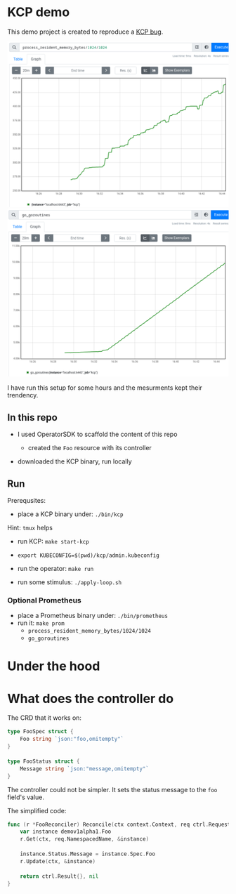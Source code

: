 # KCP demo

This demo project is created to reproduce a [KCP bug](https://github.com/kcp-dev/kcp/issues/3016).

![KCP's increasing memory usage](./docs/kcp_memory_usage.png)
![KCP's increasing number of goroutines](./docs/kcp_goroutines.png)

I have run this setup for some hours and the mesurments kept their trendency.

## In this repo

- I used OperatorSDK to scaffold the content of this repo
  - created the `Foo` resource with its controller

- downloaded the KCP binary, run locally

## Run

Prerequsites:
- place a KCP binary under: `./bin/kcp`

Hint: `tmux` helps

- run KCP: `make start-kcp`
- `export KUBECONFIG=$(pwd)/kcp/admin.kubeconfig`
- run the operator: `make run`

- run some stimulus: `./apply-loop.sh`

### Optional Prometheus

- place a Prometheus binary under: `./bin/prometheus`
- run it: `make prom`
  - `process_resident_memory_bytes/1024/1024`
  - `go_goroutines`


# Under the hood

# What does the controller do

The CRD that it works on:

```go
type FooSpec struct {
	Foo string `json:"foo,omitempty"`
}

type FooStatus struct {
	Message string `json:"message,omitempty"`
}
```

The controller could not be simpler.
It sets the status message to the `foo` field's value.

The simplified code:

```go
func (r *FooReconciler) Reconcile(ctx context.Context, req ctrl.Request) (ctrl.Result, error) {
    var instance demov1alpha1.Foo
    r.Get(ctx, req.NamespacedName, &instance)

    instance.Status.Message = instance.Spec.Foo
    r.Update(ctx, &instance)

    return ctrl.Result{}, nil
}
```
